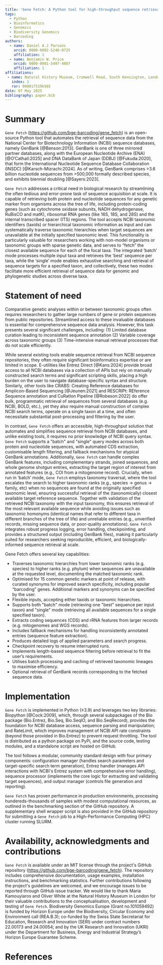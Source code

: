 ```yaml
---
title: 'Gene Fetch: A Python tool for high-throughput sequence retrieval from NCBI databases'
tags:
  - Python
  - Bioinformatics
  - Genomics
  - Biodiversity Genomics
  - Barcoding
authors:
  - name: Daniel A.J Parsons
    orcid: 0000-0002-5246-0725
    affiliation: 1 
  - name: Benjamin W. Price
    orcid: 0000-0001-5497-4087
    affiliation: 1
affiliations:
 - name: Natural History Museum, Cromwell Road, South Kensington, London, England SW7 5BD, United Kingdom
   index: 1
   ror: 000017519k585
date: 07 May 2025
bibliography: paper.bib
---
```



# Summary

`Gene Fetch` (https://github.com/bge-barcoding/gene_fetch) is an open-source Python tool that automates the retrieval of sequence data from the National Center for Biotechnology Information (NCBI) sequence databases, namely GenBank [@Benson:2013]. GenBank is one of three mirrored partner databases, along with the European Nucleotide Archive (ENA) [@O’Cathail:2025] and DNA DataBank of Japan (DDBJ) [@Fukuda:2020], that form the International Nucleotide Sequence Database Collaboration (INSDC) [@Karsch-Mizrachi:2024]. As of writing, GenBank comprises >3.6 billion nucleotide sequences from >500,000 formally described species, and exhibits biennial doubling [@Sayers:2023]. 

`Gene Fetch` addresses a critical need in biological research by streamlining the often tedious and error-prone task of sequence acquisition at scale. It is capable of retrieving both protein and nucleotide sequences for any genetic marker from organisms across the tree of life, including protein-coding genes (such as cytochrome oxidase subunits, NADH dehydrogenase, RuBisCO and matK), ribosomal RNA genes (like 16S, 18S, and 28S) and the internal transcribed spacer (ITS) regions. The tool accepts NCBI taxonomic identifiers (taxids) or hierarchical taxonomic information as input and can systematically traverse taxonomic hierarchies when target sequences are unavailable at the initially specified taxonomic level. This functionality is particularly valuable for researchers working with non-model organisms or taxonomic groups with sparse genetic data, and serves to “fetch” the closest available sequence for each of the focal taxa. The integrated ‘batch’ mode processes multiple input taxa and retrieves the ‘best’ sequence per taxa, while the ‘single’ mode enables exhaustive searching and retrieval of sequence targets for a specified taxon, and collectively, these two modes facilitate more efficient retrieval of sequence data for genomic and phylogenetic studies across diverse taxa.




# Statement of need

Comparative genetic analyses within or between taxonomic groups often requires researchers to gather large numbers of gene or protein sequences from public repositories. Streamlined access to these invaluable databases is essential for comprehensive sequence data analysis. However, this task presents several significant challenges, including: 
(1) Limited database curation leading to inconsistent sequence annotation
(2) Variable coverage across taxonomic groups
(3) Time-intensive manual retrieval processes that do not scale efficiently.

While several existing tools enable sequence retrieval from NCBI sequence repositories, they often require significant bioinformatics expertise or are limited in scope. E-utilities like Entrez Direct [@Kans:2024] provide broad access to all NCBI databases via a collection of APIs but rely on manually constructed search terms and significant scripting skills, placing a high burden on the user to navigate database-specific syntax and structure. Similarly, other tools like CRABS: Creating Reference databases for Amplicon-Based Sequencing [@Jeunen:2021] and RESCRIPt: REference Sequence annotation and CuRatIon Pipeline [@Robeson:2022] do offer bulk, programmatic retrieval of sequences from several databases (e.g. NCBI, BOLD, etc.), yet they also require manual construction of complex NCBI search terms, operate on a single taxon at a time, and often necessitate substantial post-processing and filtering by the user.

In contrast, `Gene Fetch` offers an accessible, high-throughput solution that automates and simplifies sequence retrieval from NCBI databases, and unlike existing tools, it requires no prior knowledge of NCBI query syntax. `Gene Fetch` supports a "batch" and "single" query modes across both protein and nucleotide sequences, with automated CDS extraction, customisable length filtering, and fallback mechanisms for atypical GenBank annotations. Additionally, `Gene Fetch` can handle complex GenBank features, including complementary strands, joined sequences, and whole genome shotgun entries, extracting the target region of interest from annotated features (e.g., COI from a mitogenome record). Crucially, when run in ‘batch’ mode, `Gene Fetch` employs taxonomy traversal, where the tool escalates the search to higher taxonomic ranks (e.g., species → genus → family, etc) when no sequences are found at the originally specified taxonomic level, ensuring successful retrieval of the (taxonomically) closest available target reference sequence. Together with validation of the retrieved NCBI taxonomy with the input taxonomy, this ensures retrieval of the most relevant available sequence while avoiding issues such as taxonomic homonyms (identical names that refer to different taxa in different branches of the tree of life) and unreliable entries (e.g., unverified records, missing sequence data, or poor-quality annotations). `Gene Fetch` integrates robust progress logging, error handling, checkpointing, and provides a structured output (including GenBank files), making it particularly suited for researchers seeking reproducible, efficient, and biologically-informed sequence retrieval at scale.

Gene Fetch offers several key capabilities:
- Traverses taxonomic hierarchies from lower taxonomic ranks (e.g. species) to higher ranks (e.g. phylum) when sequences are unavailable at the requested level, documenting the matched taxonomic rank.
- Optimised for 15 common genetic markers at point of release, with curated synonyms for improved search specificity, including popular “barcoding” genes. Additional markers and synonyms can be specified by the user.
- Flexible inputs, accepting either taxids or taxonomic hierarchies. 
- Supports both "batch" mode (retrieving one "best" sequence per input taxon) and "single" mode (retrieving all available sequences for a single specified taxon).
- Extracts coding sequences (CDS) and rRNA features from larger records (e.g. mitogenomes and WGS records).
- Includes fallback mechanisms for handling inconsistently annotated entries (sequence feature extraction).
- Produces detailed logs of applied parameters and search progress.
- Checkpoint recovery to resume interrupted runs.
- Implements length-based sequence filtering before retrieval to fit the user’s requirements.
- Utilises batch processing and caching of retrieved taxonomic lineages to maximise efficiency.
- Optional retrieval of GenBank records corresponding to the fetched sequence data.



# Implementation

`Gene Fetch` is implemented in Python (≥3.9) and leverages two key libraries: Biopython [@Cock:2009], which, through several subpackages of the Bio package (Bio.Entrez, Bio.Seq, Bio.SeqIO, and Bio.SeqRecord), provides the foundation for NCBI database access, sequence parsing and manipulation; and RateLimit, which improves management of NCBI API rate constraints (beyond those provided in Bio.Entrez) to prevent request throttling. The tool is distributed as a python package on PyPi, and the source code, testing modules, and a standalone script are hosted on GitHub.

The tool follows a modular, community standard design with four primary components: configuration manager (handles search parameters and target-specific search term generation), Entrez handler (manages API interactions with NCBI's Entrez system with comprehensive error handling), sequence processor (implements the core logic for extracting and validating target sequences), and output manager (controls file generation and reporting).

`Gene Fetch` has proven performance in production environments, processing hundereds-thousands of samples with modest computational resources, as outlined in the benchmarking section of the GitHub repository. A supplementary shell wrapper script is also provided in the GitHub repository for submitting a `Gene Fetch` job to a High-Performance Computing (HPC) cluster running SLURM.



# Availability, acknowledgments and contributions

`Gene Fetch` is available under an MIT license through the project's GitHub repository (https://github.com/bge-barcoding/gene_fetch). The repository includes comprehensive documentation, usage examples, installation instructions, and benchmarking statistics. 
Further contributions following the project's guidelines are welcomed, and we encourage issues to be reported through GitHub issue tracker.
We would like to thank Maria Kamouyiaros and Oliver White at the Natural History Museum in London for their valuable contributions to the conceptualisation, development and testing of `Gene Fetch`. 
Biodiversity Genomics Europe (Grant no.101059492) is funded by Horizon Europe under the Biodiversity, Circular Economy and Environment call (REA.B.3); co-funded by the Swiss State Secretariat for Education, Research and Innovation (SERI) under contract numbers 22.00173 and 24.00054; and by the UK Research and Innovation (UKRI) under the Department for Business, Energy and Industrial Strategy’s Horizon Europe Guarantee Scheme.



# References

